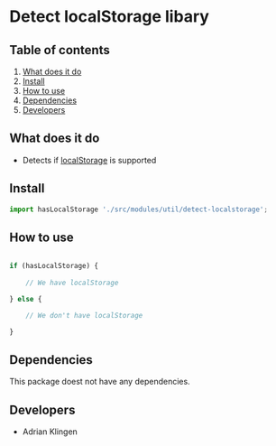 
# Detect localStorage libary

## Table of contents
1. [What does it do](#markdown-header-what-does-it-do)
2. [Install](#markdown-header-install)
3. [How to use](#markdown-header-how-to-use)
4. [Dependencies](#markdown-header-dependencies)
5. [Developers](#markdown-header-developers)


## What does it do
* Detects if [localStorage](https://developer.mozilla.org/en-US/docs/Web/API/Window/localStorage) is supported

## Install
```javascript
import hasLocalStorage './src/modules/util/detect-localstorage';
```

## How to use
```javascript

if (hasLocalStorage) {
    
    // We have localStorage

} else {

    // We don't have localStorage

}

```

## Dependencies
This package doest not have any dependencies.

## Developers
* Adrian Klingen
